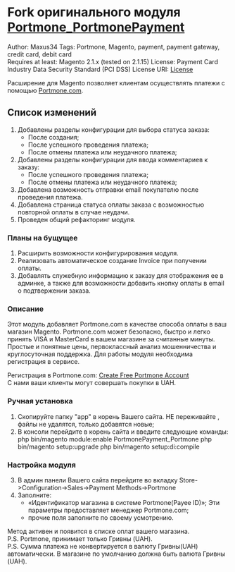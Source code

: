 # Fork оригинального модуля [Portmone_PortmonePayment](https://github.com/Portmone/Magento-2.1.)
Author: Maxus34 
Tags: Portmone, Magento, payment, payment gateway, credit card, debit card    
Requires at least: Magento 2.1.x (tested on 2.1.15) 
License: Payment Card Industry Data Security Standard (PCI DSS) 
License URI: [License](https://www.portmone.com.ua/r3/uk/security/) 

Расширение для Magento позволяет клиентам осуществлять платежи с помощью [Portmone.com](https://www.portmone.com.ua/r3/).

## Список изменений
1. Добавлены разделы конфигурации для выбора статуса заказа:
    - После создания;
    - После успешного проведения платежа;
    - После отмены платежа или неудачного платежа;
2. Добавлены разделы конфигурации для ввода комментариев к заказу:
    - После успешного проведения платежа;
    - После отмены платежа или неудачного платежа;  
3. Добавлена возможность отправки email покупателю после проведения платежа.
4. Добавлена страница статуса оплаты заказа с возможностью повторной оплаты в случае неудачи.
5. Проведен общий рефакторинг модуля.

### Планы на бущущее
1. Расширить возможности конфигурирования модуля.
2. Реализовать автоматическое создание Invoice при получении оплаты.
3. Добавлять служебную информацию к заказу для отображения ее в админке, а также для возможности добавить кнопку оплаты в email о подтвержении заказа.

### Описание
Этот модуль добавляет Portmone.com в качестве способа оплаты в ваш магазин Magento. 
Portmone.com может безопасно, быстро и легко принять VISA и MasterCard в вашем магазине за считанные минуты.
Простые и понятные цены, первоклассный анализ мошенничества и круглосуточная поддержка.
Для работы модуля необходима регистрация в сервисе.

Регистрация в Portmone.com: [Create Free Portmone Account](https://www.portmone.com.ua/r3/ecommerce/sign-up)    
С нами ваши клиенты могут совершать покупки в UAH.

### Ручная установка
1.  Скопируйте папку "app" в корень Вашего сайта. НЕ переживайте , файлы не удалятся, только добавятся новые; 
2.  В консоли перейдите в корень сайта и введите следующие команды:
	php bin/magento module:enable PortmonePayment_Portmone
	php bin/magento setup:upgrade
	php bin/magento setup:di:compile

### Настройка модуля
3.  В админ панели Вашего сайта перейдите во вкладку Store->Configuration->Sales->Payment Methods->Portmone
4.  Заполните:
    - «Идентификатор магазина в системе Portmone(Payee ID)»;
    Эти параметры предоставляет менеджер Portmone.com; 
    - прочие поля заполните по своему усмотрению.

Метод активен и появится в списке оплат вашего магазина.    
P.S. Portmone, принимает только Гривны (UAH).   
P.S. Сумма платежа не конвертируется в валюту Гривны(UAH) автоматически. В магазине по умолчанию должна быть валюта Гривны (UAH).
